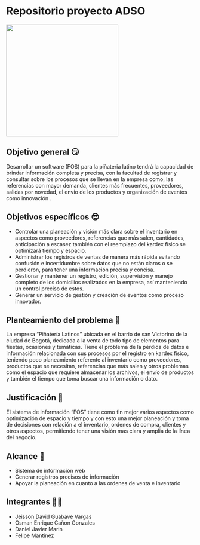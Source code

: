 


# Repositorio proyecto ADSO

<p aling="Center"><img width="300" src="https://github.com/senauti/project-gaes-2-fos/blob/main/LOGO/logo%20claro.jpeg?raw=true"><p/>

## Objetivo general 😏
Desarrollar un software  (FOS) para la piñateria latino tendrá la capacidad de brindar información completa y precisa, con la facultad de registrar y consultar sobre los procesos que se llevan en la empresa como, las referencias con mayor demanda, clientes más frecuentes, proveedores, salidas por novedad, el envío de los productos y organización de eventos como innovación .

## Objetivos específicos 😎
- Controlar una planeación y visión más clara sobre el inventario en aspectos como proveedores, referencias que más salen, cantidades, anticipación a escasez también con el reemplazo del kardex físico se optimizará tiempo y espacio. 
- Administrar los registros de ventas de manera más rápida evitando confusión e incertidumbre sobre datos que no están claros o se perdieron, para tener una información precisa y concisa. 
- Gestionar y mantener un registro, edición, supervisión y manejo completo de los domicilios realizados en la empresa, así manteniendo un control preciso de estos. 
- Generar un servicio de gestión y creación  de eventos como proceso innovador. 

## Planteamiento del problema 🤢

La empresa “Piñatería Latinos” ubicada en el barrio de san Victorino de la ciudad de Bogotá, dedicada a la venta de todo tipo de elementos para fiestas, ocasiones y temáticas. Tiene el problema de la pérdida de datos e información relacionada con sus procesos por el registro en kardex físico, teniendo poco planeamiento referente al inventario como proveedores, productos que se necesitan, referencias que más salen y otros problemas como el espacio que requiere almacenar los archivos, el envío de productos y también el tiempo que toma buscar una información o dato. 

## Justificación 👀

El sistema de información “FOS” tiene como fin mejor varios aspectos como optimización de espacio y tiempo y con esto una mejor planeación y toma de decisiones con relación a el inventario, ordenes de compra, clientes y otros aspectos, permitiendo tener una visión mas clara y amplia de la línea del negocio.

## Alcance 🤯
- Sistema de información web
- Generar registros precisos de información
- Apoyar la planeación en cuanto a las ordenes de venta e inventario


## Integrantes 🐱‍👤
- Jeisson David Guabave Vargas
- Osman Enrique Cañon Gonzales
- Daniel Javier Marin
- Felipe Mantinez 
  




